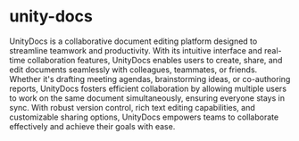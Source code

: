 # unity-docs
UnityDocs is a collaborative document editing platform designed to streamline teamwork and productivity. With its intuitive interface and real-time collaboration features, UnityDocs enables users to create, share, and edit documents seamlessly with colleagues, teammates, or friends. Whether it's drafting meeting agendas, brainstorming ideas, or co-authoring reports, UnityDocs fosters efficient collaboration by allowing multiple users to work on the same document simultaneously, ensuring everyone stays in sync. With robust version control, rich text editing capabilities, and customizable sharing options, UnityDocs empowers teams to collaborate effectively and achieve their goals with ease.
